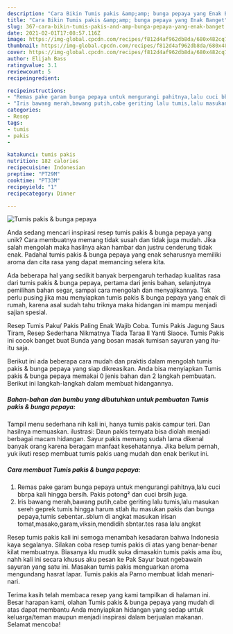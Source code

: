 ```yaml
---
description: "Cara Bikin Tumis pakis &amp;amp; bunga pepaya yang Enak Banget"
title: "Cara Bikin Tumis pakis &amp;amp; bunga pepaya yang Enak Banget"
slug: 367-cara-bikin-tumis-pakis-and-amp-bunga-pepaya-yang-enak-banget
date: 2021-02-01T17:08:57.116Z
image: https://img-global.cpcdn.com/recipes/f812d4af962db8da/680x482cq70/tumis-pakis-bunga-pepaya-foto-resep-utama.jpg
thumbnail: https://img-global.cpcdn.com/recipes/f812d4af962db8da/680x482cq70/tumis-pakis-bunga-pepaya-foto-resep-utama.jpg
cover: https://img-global.cpcdn.com/recipes/f812d4af962db8da/680x482cq70/tumis-pakis-bunga-pepaya-foto-resep-utama.jpg
author: Elijah Bass
ratingvalue: 3.1
reviewcount: 5
recipeingredient:

recipeinstructions:
- "Remas pake garam bunga pepaya untuk mengurangi pahitnya,lalu cuci bbrpa kali hingga bersih. Pakis potong² dan cuci brsih juga."
- "Iris bawang merah,bawang putih,cabe geriting lalu tumis,lalu masukan sereh geprek tumis hingga harum stlah itu masukan pakis dan bunga pepaya,tumis sebentar..sblum di angkat masukan irisan tomat,masako,garam,viksin,mendidih sbntar.tes rasa lalu angkat"
categories:
- Resep
tags:
- tumis
- pakis
- 

katakunci: tumis pakis  
nutrition: 182 calories
recipecuisine: Indonesian
preptime: "PT29M"
cooktime: "PT33M"
recipeyield: "1"
recipecategory: Dinner

---
```



![Tumis pakis &amp; bunga pepaya](https://img-global.cpcdn.com/recipes/f812d4af962db8da/680x482cq70/tumis-pakis-bunga-pepaya-foto-resep-utama.jpg)

Anda sedang mencari inspirasi resep tumis pakis &amp; bunga pepaya yang unik? Cara membuatnya memang tidak susah dan tidak juga mudah. Jika salah mengolah maka hasilnya akan hambar dan justru cenderung tidak enak. Padahal tumis pakis &amp; bunga pepaya yang enak seharusnya memiliki aroma dan cita rasa yang dapat memancing selera kita.

Ada beberapa hal yang sedikit banyak berpengaruh terhadap kualitas rasa dari tumis pakis &amp; bunga pepaya, pertama dari jenis bahan, selanjutnya pemilihan bahan segar, sampai cara mengolah dan menyajikannya. Tak perlu pusing jika mau menyiapkan tumis pakis &amp; bunga pepaya yang enak di rumah, karena asal sudah tahu triknya maka hidangan ini mampu menjadi sajian spesial.

Resep Tumis Paku/ Pakis Paling Enak Wajib Coba. Tumis Pakis Jagung Saus Tiram, Resep Sederhana Nikmatnya Tiada Taraa ll Yanti Siaoce. Tumis Pakis ini cocok banget buat Bunda yang bosan masak tumisan sayuran yang itu-itu saja.


Berikut ini ada beberapa cara mudah dan praktis dalam mengolah tumis pakis &amp; bunga pepaya yang siap dikreasikan. Anda bisa menyiapkan Tumis pakis &amp; bunga pepaya memakai 0 jenis bahan dan 2 langkah pembuatan. Berikut ini langkah-langkah dalam membuat hidangannya.

<!--inarticleads1-->

##### Bahan-bahan dan bumbu yang dibutuhkan untuk pembuatan Tumis pakis &amp; bunga pepaya:



Tampil menu sederhana nih kali ini, hanya tumis pakis campur teri. Dan hasilnya memuaskan. ilustrasi: Daun pakis ternyata bisa diolah menjadi berbagai macam hidangan. Sayur pakis memang sudah lama dikenal banyak orang karena beragam manfaat kesehatannya. Jika belum pernah, yuk ikuti resep membuat tumis pakis uang mudah dan enak berikut ini. 

<!--inarticleads2-->

##### Cara membuat Tumis pakis &amp; bunga pepaya:

1. Remas pake garam bunga pepaya untuk mengurangi pahitnya,lalu cuci bbrpa kali hingga bersih. Pakis potong² dan cuci brsih juga.
1. Iris bawang merah,bawang putih,cabe geriting lalu tumis,lalu masukan sereh geprek tumis hingga harum stlah itu masukan pakis dan bunga pepaya,tumis sebentar..sblum di angkat masukan irisan tomat,masako,garam,viksin,mendidih sbntar.tes rasa lalu angkat


Resep tumis pakis kali ini semoga menambah kesadaran bahwa Indonesia kaya segalanya. Silakan coba resep tumis pakis di atas yang benar-benar kilat membuatnya. Biasanya klu mudik suka dimasakin tumis pakis ama ibu, nahh kali ini secara khusus aku pesan ke Pak Sayur buat ngebawain sayuran yang satu ini. Masakan tumis pakis menguarkan aroma mengundang hasrat lapar. Tumis pakis ala Parno membuat lidah menari-nari. 

Terima kasih telah membaca resep yang kami tampilkan di halaman ini. Besar harapan kami, olahan Tumis pakis &amp; bunga pepaya yang mudah di atas dapat membantu Anda menyiapkan hidangan yang sedap untuk keluarga/teman maupun menjadi inspirasi dalam berjualan makanan. Selamat mencoba!
